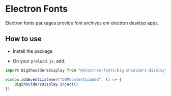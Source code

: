 # Electron Fonts

Electron fonts packages provide font archives em electron desktop apps.

## How to use

* Install the package

* On your `preload.js`, add:

```ts
import BigShouldersDisplay from "@electron-fonts/big-shoulders-display"

window.addEventListener("DOMContentLoaded", () => {
    BigShouldersDisplay.inject()
})
```
